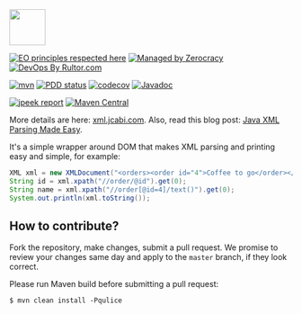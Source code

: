 <img src="http://img.jcabi.com/logo-square.png" width="64px" height="64px" />

[![EO principles respected here](https://www.elegantobjects.org/badge.svg)](https://www.elegantobjects.org)
[![Managed by Zerocracy](https://www.0crat.com/badge/C3RUBL5H9.svg)](https://www.0crat.com/p/C3RUBL5H9)
[![DevOps By Rultor.com](http://www.rultor.com/b/jcabi/jcabi-xml)](http://www.rultor.com/p/jcabi/jcabi-xml)

[![mvn](https://github.com/jcabi/jcabi-xml/actions/workflows/mvn.yml/badge.svg)](https://github.com/jcabi/jcabi-xml/actions/workflows/mvn.yml)
[![PDD status](http://www.0pdd.com/svg?name=jcabi/jcabi-xml)](http://www.0pdd.com/p?name=jcabi/jcabi-xml)
[![codecov](https://codecov.io/gh/jcabi/jcabi-xml/branch/master/graph/badge.svg)](https://codecov.io/gh/jcabi/jcabi-xml)
[![Javadoc](https://javadoc.io/badge/com.jcabi/jcabi-xml.svg)](http://www.javadoc.io/doc/com.jcabi/jcabi-xml)

[![jpeek report](https://i.jpeek.org/com.jcabi/jcabi-xml/badge.svg)](https://i.jpeek.org/com.jcabi/jcabi-xml/)
[![Maven Central](https://maven-badges.herokuapp.com/maven-central/com.jcabi/jcabi-xml/badge.svg)](https://maven-badges.herokuapp.com/maven-central/com.jcabi/jcabi-xml)

More details are here: [xml.jcabi.com](http://xml.jcabi.com/index.html).
Also, read this blog post: [Java XML Parsing Made Easy](http://www.yegor256.com/2014/04/24/java-xml-parsing-and-traversing.html).

It's a simple wrapper around DOM that makes XML parsing and printing
easy and simple, for example:

```java
XML xml = new XMLDocument("<orders><order id="4">Coffee to go</order></orders>");
String id = xml.xpath("//order/@id").get(0);
String name = xml.xpath("//order[@id=4]/text()").get(0);
System.out.println(xml.toString());
```

## How to contribute?

Fork the repository, make changes, submit a pull request.
We promise to review your changes same day and apply to
the `master` branch, if they look correct.

Please run Maven build before submitting a pull request:

```
$ mvn clean install -Pqulice
```
